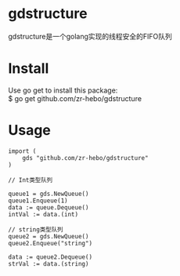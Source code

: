 # gdstructure
gdstructure是一个golang实现的线程安全的FIFO队列
# Install

Use go get to install this package:<br>
$ go get github.com/zr-hebo/gdstructure

# Usage

	import (
		gds "github.com/zr-hebo/gdstructure"
	)
  
	// Int类型队列
        
	queue1 = gds.NewQueue()
	queue1.Enqueue(1)
	data := queue.Dequeue()
	intVal := data.(int)
	
	// string类型队列
	queue2 = gds.NewQueue()
	queue2.Enqueue("string")
	
	data := queue2.Dequeue()
	strVal := data.(string)
